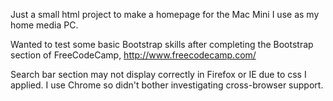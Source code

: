 Just a small html project to make a homepage for the Mac Mini I use as my home media PC.

Wanted to test some basic Bootstrap skills after completing the Bootstrap section of FreeCodeCamp, http://www.freecodecamp.com/

Search bar section may not display correctly in Firefox or IE due to css I applied. I use Chrome so didn't bother investigating cross-browser support.